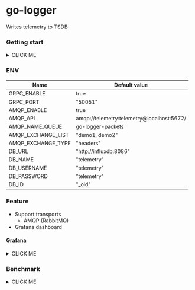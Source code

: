 # go-logger

Writes telemetry to TSDB

### Getting start

<details><summary>CLICK ME</summary>
<p>

```
# Run services
$ docker-compose up

# Create database on influx
$ docker exec -it influxdb influx
> create database telemetry
> exit
```

</p>
</details>

### ENV

| Name                  | Default value                              |
|-----------------------|--------------------------------------------|
| GRPC_ENABLE           | true                                       |
| GRPC_PORT             | "50051"                                    |
| AMQP_ENABLE           | true                                       |
| AMQP_API              | amqp://telemetry:telemetry@localhost:5672/ |
| AMQP_NAME_QUEUE       | go-logger-packets                          |
| AMQP_EXCHANGE_LIST    | "demo1, demo2"                             |
| AMQP_EXCHANGE_TYPE    | "headers"                                   |
| DB_URL                | "http://influxdb:8086"                     |
| DB_NAME               | "telemetry"                                |
| DB_USERNAME           | "telemetry"                                |
| DB_PASSWORD           | "telemetry"                                |
| DB_ID                 | "_oid"                                     |

### Feature

+ Support transports
    + AMQP (RabbitMQ)
+ Grafana dashboard

#### Grafana

<details><summary>CLICK ME</summary>
<p>

##### Grafana dashboard example

![Grafana dashboard example](./docs/grafana-example-dashboard.png)

**Support:**
- Group by ID object

</p>
</details>

### Benchmark

<details><summary>CLICK ME</summary>
<p>

##### Run bot

Run `go run /tests/bot/bot.go`

##### Read from AMQP queue (1M message/1 instance)

![read_packets](./docs/read_packet.png)

</p>
</details>
